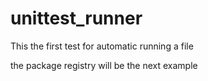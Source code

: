 # unittest_runner

This the first test for automatic running a file

the package registry will be the next example 

